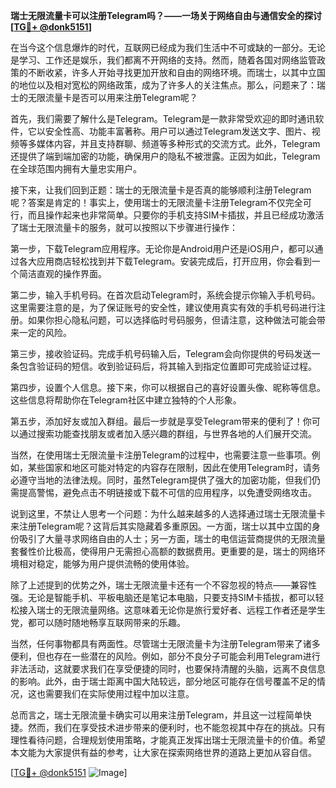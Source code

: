 **瑞士无限流量卡可以注册Telegram吗？——一场关于网络自由与通信安全的探讨[[TG💪+ @donk5151](https://t.me/s/donk5151)]**

在当今这个信息爆炸的时代，互联网已经成为我们生活中不可或缺的一部分。无论是学习、工作还是娱乐，我们都离不开网络的支持。然而，随着各国对网络监管政策的不断收紧，许多人开始寻找更加开放和自由的网络环境。而瑞士，以其中立国的地位以及相对宽松的网络政策，成为了许多人的关注焦点。那么，问题来了：瑞士的无限流量卡是否可以用来注册Telegram呢？

首先，我们需要了解什么是Telegram。Telegram是一款非常受欢迎的即时通讯软件，它以安全性高、功能丰富著称。用户可以通过Telegram发送文字、图片、视频等多媒体内容，并且支持群聊、频道等多种形式的交流方式。此外，Telegram还提供了端到端加密的功能，确保用户的隐私不被泄露。正因为如此，Telegram在全球范围内拥有大量忠实用户。

接下来，让我们回到正题：瑞士的无限流量卡是否真的能够顺利注册Telegram呢？答案是肯定的！事实上，使用瑞士的无限流量卡注册Telegram不仅完全可行，而且操作起来也非常简单。只要你的手机支持SIM卡插拔，并且已经成功激活了瑞士无限流量卡的服务，就可以按照以下步骤进行操作：

第一步，下载Telegram应用程序。无论你是Android用户还是iOS用户，都可以通过各大应用商店轻松找到并下载Telegram。安装完成后，打开应用，你会看到一个简洁直观的操作界面。

第二步，输入手机号码。在首次启动Telegram时，系统会提示你输入手机号码。这里需要注意的是，为了保证账号的安全性，建议使用真实有效的手机号码进行注册。如果你担心隐私问题，可以选择临时号码服务，但请注意，这种做法可能会带来一定的风险。

第三步，接收验证码。完成手机号码输入后，Telegram会向你提供的号码发送一条包含验证码的短信。收到验证码后，将其输入到指定位置即可完成验证过程。

第四步，设置个人信息。接下来，你可以根据自己的喜好设置头像、昵称等信息。这些信息将帮助你在Telegram社区中建立独特的个人形象。

第五步，添加好友或加入群组。最后一步就是享受Telegram带来的便利了！你可以通过搜索功能查找朋友或者加入感兴趣的群组，与世界各地的人们展开交流。

当然，在使用瑞士无限流量卡注册Telegram的过程中，也需要注意一些事项。例如，某些国家和地区可能对特定的内容存在限制，因此在使用Telegram时，请务必遵守当地的法律法规。同时，虽然Telegram提供了强大的加密功能，但我们仍需提高警惕，避免点击不明链接或下载不可信的应用程序，以免遭受网络攻击。

说到这里，不禁让人思考一个问题：为什么越来越多的人选择通过瑞士无限流量卡来注册Telegram呢？这背后其实隐藏着多重原因。一方面，瑞士以其中立国的身份吸引了大量寻求网络自由的人士；另一方面，瑞士的电信运营商提供的无限流量套餐性价比极高，使得用户无需担心高额的数据费用。更重要的是，瑞士的网络环境相对稳定，能够为用户提供流畅的使用体验。

除了上述提到的优势之外，瑞士无限流量卡还有一个不容忽视的特点——兼容性强。无论是智能手机、平板电脑还是笔记本电脑，只要支持SIM卡插拔，都可以轻松接入瑞士的无限流量网络。这意味着无论你是旅行爱好者、远程工作者还是学生党，都可以随时随地畅享互联网带来的乐趣。

当然，任何事物都具有两面性。尽管瑞士无限流量卡为注册Telegram带来了诸多便利，但也存在一些潜在的风险。例如，部分不良分子可能会利用Telegram进行非法活动，这就要求我们在享受便捷的同时，也要保持清醒的头脑，远离不良信息的影响。此外，由于瑞士距离中国大陆较远，部分地区可能存在信号覆盖不足的情况，这也需要我们在实际使用过程中加以注意。

总而言之，瑞士无限流量卡确实可以用来注册Telegram，并且这一过程简单快捷。然而，我们在享受技术进步带来的便利时，也不能忽视其中存在的挑战。只有理性看待问题，合理规划使用策略，才能真正发挥出瑞士无限流量卡的价值。希望本文能为大家提供有益的参考，让大家在探索网络世界的道路上更加从容自信。

[[TG💪+ @donk5151](https://t.me/s/donk5151) ![Image](https://i.postimg.cc/rwNCRYN7/Snipaste-2025-04-30-17-27-05.png)]
